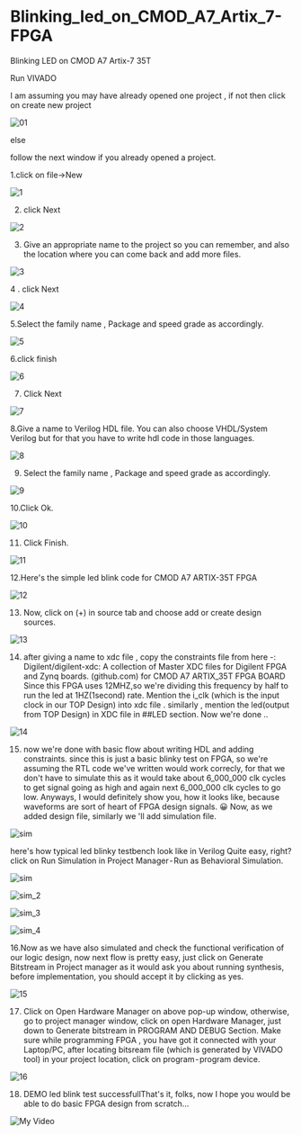 # Blinking_led_on_CMOD_A7_Artix_7-FPGA
Blinking LED on CMOD A7 Artix-7 35T

Run VIVADO

I am assuming you may have already opened one project , if not then click on create new project


![01](https://user-images.githubusercontent.com/98607828/225977020-ee7f008a-b02f-4dac-9c61-df75a94231d5.jpg)


else

follow the next window if you already opened a project.

1.click on file->New

![1](https://user-images.githubusercontent.com/98607828/225977035-8bc01f1f-c4de-49f2-b3a6-65266a00466d.jpg)

  
2. click Next

 ![2](https://user-images.githubusercontent.com/98607828/225977298-ea52197a-dfb6-46d0-992c-9549622328e8.jpg)

 
3. Give an appropriate name to the project so you can remember, and also the location where you can come back and add more files.

![3](https://user-images.githubusercontent.com/98607828/225977345-63a67884-c7b1-4bd2-afb5-f1a241969294.jpg)

4 . click Next

![4](https://user-images.githubusercontent.com/98607828/225977417-6d778de9-311c-4866-af79-9c63bc4745a3.jpg)

5.Select the family name , Package and speed grade as accordingly.

![5](https://user-images.githubusercontent.com/98607828/225977518-2b7ee665-7553-47ab-9645-1ae96ed8c3b4.jpg)



6.click finish

![6](https://user-images.githubusercontent.com/98607828/225977683-15026cde-c50d-4228-aeec-843d7e063246.jpg)


7. Click Next

![7](https://user-images.githubusercontent.com/98607828/225977785-b9cc5851-acb7-4372-a60a-b6a6ade30226.jpg)

8.Give a name to Verilog HDL file. You can also choose VHDL/System Verilog but for that you have to write hdl code in those languages.

  ![8](https://user-images.githubusercontent.com/98607828/225977844-414071bd-7da6-4028-9861-60dcffc0eafd.jpg)


9. Select the family name , Package and speed grade as accordingly.

![9](https://user-images.githubusercontent.com/98607828/225977921-52b4d8ed-d6a7-41b4-a524-975393c4a346.jpg)


10.Click Ok.

![10](https://user-images.githubusercontent.com/98607828/225977973-47e30343-a0f1-42ed-9ccd-587fbf125da1.jpg)

11. Click Finish.

![11](https://user-images.githubusercontent.com/98607828/225978089-88201c90-f41e-4f3d-8828-2aff822797aa.jpg)


12.Here's the simple led blink code for CMOD A7 ARTIX-35T FPGA

  ![12](https://user-images.githubusercontent.com/98607828/225978153-38b24f94-4504-42cf-b36a-a482df28d46b.jpg)




13. Now, click on (+) in source tab and choose add or create design sources.


![13](https://user-images.githubusercontent.com/98607828/225978361-8f9bd540-61ae-4c08-8610-e60512f45498.jpg)


14. after giving a name to xdc file , copy the constraints file from here -:
Digilent/digilent-xdc: A collection of Master XDC files for Digilent FPGA and Zynq boards. (github.com)
for CMOD A7 ARTIX_35T FPGA BOARD
Since this FPGA uses 12MHZ,so we're dividing this frequency by half to run the led at 1HZ(1second) rate.
Mention the i_clk (which is the input clock in our TOP Design) into xdc file .
similarly , mention the led(output from TOP Design) in XDC file in ##LED section.
Now we're done ..

![14](https://user-images.githubusercontent.com/98607828/225978408-c9840f8e-0dba-4c01-9f62-d2785d15e46c.jpg)


15. now we're done with basic flow about writing HDL and adding constraints.
since this is just a basic blinky test on FPGA, so we're assuming the RTL code we've written would work correcly, for that we don't have to simulate this as it would take about 6_000_000 clk cycles to get signal going as high and again next 6_000_000 clk cycles to go low.
Anyways, I would definitely show you, how it looks like, because waveforms are sort of heart of FPGA design signals. 😀
Now, as we added design file, similarly we 'll add simulation file.

![sim](https://user-images.githubusercontent.com/98607828/225980342-a5689962-56a0-479a-9a3f-d9f676724e08.jpg)

 
 here's how typical led blinky testbench look like in Verilog
Quite easy, right?
click on Run Simulation in Project Manager - Run as Behavioral Simulation.

![sim](https://user-images.githubusercontent.com/98607828/225978810-780e9210-8bfd-4141-bb2e-f6c6064103d7.jpg)


![sim_2](https://user-images.githubusercontent.com/98607828/225978790-ae898dbe-f74c-4203-9342-15c5fed21294.jpg)

![sim_3](https://user-images.githubusercontent.com/98607828/225978823-9421de1e-0bd3-453b-b492-5d7c5c6e504f.jpg)

![sim_4](https://user-images.githubusercontent.com/98607828/225978858-661d9bfb-c5db-4be2-8856-4d4fcbbf456b.jpg)


16.Now as we have also simulated and check the functional verification of our logic design, now next flow is pretty easy, just click on Generate Bitstream in Project manager as it would ask you about running synthesis, before implementation, you should accept it by clicking as yes.

![15](https://user-images.githubusercontent.com/98607828/225980396-0a83f496-53cd-42f3-bd17-f3c982c4414c.jpg)




17.  Click on Open Hardware Manager on above pop-up window, otherwise, go to project manager window, click on open Hardware Manager, just down to Generate bitstream in PROGRAM AND DEBUG Section.
Make sure while programming FPGA , you have got it connected with your Laptop/PC, after locating bitsream file (which is generated by VIVADO tool) in your project location, click on program - program device.



![16](https://user-images.githubusercontent.com/98607828/225979779-f0a608cc-2209-44ba-9da7-6be304c8ea5a.jpg)

18. DEMO
led blink test successfullThat's it, folks, now I hope you would be able to do basic FPGA design from scratch...
   
![My Video](https://user-images.githubusercontent.com/98607828/225979984-65ded42a-8dc9-4904-bf22-6f9115df8694.gif)





